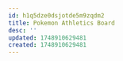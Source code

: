 ```yaml
---
id: h1q5dze0dsjotde5m9zqdm2
title: Pokemon Athletics Board
desc: ''
updated: 1748910629481
created: 1748910629481
---
```

